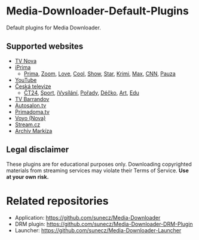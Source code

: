 # Media-Downloader-Default-Plugins
Default plugins for Media Downloader.

## Supported websites
- [TV Nova](https://tv.nova.cz/)
- [iPrima](https://iprima.cz/)
	- [Prima](https://prima.iprima.cz/), [Zoom](https://zoom.iprima.cz/), [Love](https://love.iprima.cz/), [Cool](https://cool.iprima.cz/), [Show](https://show.iprima.cz/), [Star](https://star.iprima.cz/), [Krimi](https://krimi.iprima.cz/), [Max](https://max.iprima.cz/), [CNN](https://cnn.iprima.cz/), [Pauza](https://pauza.iprima.cz/)
- [YouTube](https://youtube.com/)
- [Česká televize](https://ceskatelevize.cz/)
	- [ČT24](https://ct24.ceskatelevize.cz/), [Sport](https://sport.ceskatelevize.cz/), [iVysílání](https://www.ceskatelevize.cz/ivysilani/), [Pořady](https://www.ceskatelevize.cz/porady/), [Déčko](https://decko.ceskatelevize.cz/), [Art](https://art.ceskatelevize.cz/), [Edu](https://edu.ceskatelevize.cz/)
- [TV Barrandov](https://www.barrandov.tv/)
- [Autosalon.tv](https://autosalon.tv/)
- [Primadoma.tv](https://primadoma.tv/)
- [Voyo (Nova)](https://voyo.nova.cz/)
- [Stream.cz](https://www.stream.cz/)
- [Archív Markíza](https://videoarchiv.markiza.sk/)

## Legal disclaimer
These plugins are for educational purposes only. Downloading copyrighted materials from streaming services may violate their Terms of Service. **Use at your own risk.**

# Related repositories
- Application: https://github.com/sunecz/Media-Downloader
- DRM plugin: https://github.com/sunecz/Media-Downloader-DRM-Plugin
- Launcher: https://github.com/sunecz/Media-Downloader-Launcher
